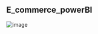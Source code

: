 ## E_commerce_powerBI

![image](https://github.com/gitashu05/E_commerce_powerBI/assets/139986359/a6889fd1-7b0b-448e-a992-e2b6010fad18)
